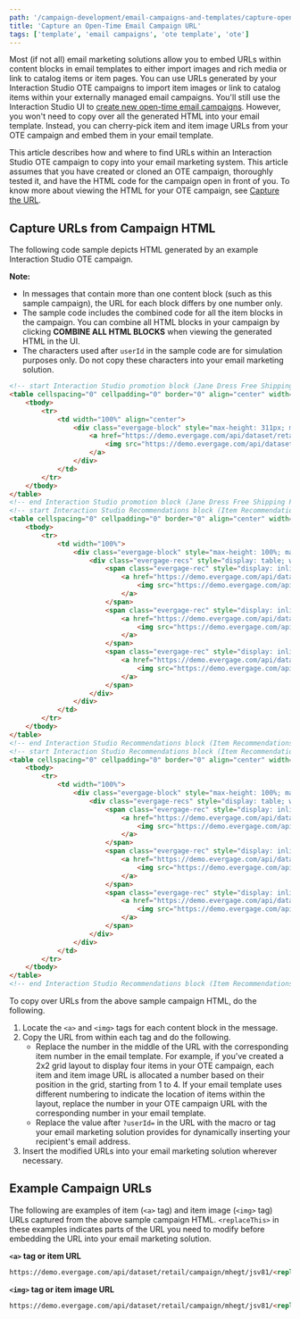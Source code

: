 ```yaml
---
path: '/campaign-development/email-campaigns-and-templates/capture-open-time-email-campaign-url'
title: 'Capture an Open-Time Email Campaign URL'
tags: ['template', 'email campaigns', 'ote template', 'ote']
---
```


Most (if not all) email marketing solutions allow you to embed URLs within content blocks in email templates to either import images and rich media or link to catalog items or item pages. You can use URLs generated by your Interaction Studio OTE campaigns to import item images or link to catalog items within your externally managed email campaigns. You'll still use the Interaction Studio UI to [create new open-time email campaigns](https://doc.evergage.com/display/EKB/Create+an+Open-Time+Email+Campaign). However, you won't need to copy over all the generated HTML into your email template. Instead, you can cherry-pick item and item image URLs from your OTE campaign and embed them in your email template.

This article describes how and where to find URLs within an Interaction Studio OTE campaign to copy into your email marketing system. This article assumes that you have created or cloned an OTE campaign, thoroughly tested it, and have the HTML code for the campaign open in front of you. To know more about viewing the HTML for your OTE campaign, see [Capture the URL](https://doc.evergage.com/display/EKB/Capture+an+Open-Time+Email+Campaign+URL#CaptureanOpen-TimeEmailCampaignURL-CapturetheURL).

## Capture URLs from Campaign HTML

The following code sample depicts HTML generated by an example Interaction Studio OTE campaign.

<div class = "alert-blue">

**Note:**
- In messages that contain more than one content block (such as this sample campaign), the URL for each block differs by one number only.
- The sample code includes the combined code for all the item blocks in the campaign. You can combine all HTML blocks in your campaign by clicking **COMBINE ALL HTML BLOCKS** when viewing the generated HTML in the UI.
- The characters used after `userId` in the sample code are for simulation purposes only. Do not copy these characters into your email marketing solution. 
</div>

```html
<!-- start Interaction Studio promotion block (Jane Dress Free Shipping Promo) -->
<table cellspacing="0" cellpadding="0" border="0" align="center" width="100%" style="table-layout: fixed;">
    <tbody>
        <tr>
            <td width="100%" align="center">
                <div class="evergage-block" style="max-height: 311px; max-width: 660px; position: relative; overflow: hidden;">
                    <a href="https://demo.evergage.com/api/dataset/retail/campaign/PTJqe/zIjE1/1/detail?userId=@@USER_ID@@">
                        <img src="https://demo.evergage.com/api/dataset/retail/campaign/PTJqe/zIjE1/1/summary.png?userId=@@USER_ID@@" style="max-width: 100%; border: 0;" border="0" alt="Get free shipping on Jane">
                    </a>
                </div>
            </td>
        </tr>
    </tbody>
</table>
<!-- end Interaction Studio promotion block (Jane Dress Free Shipping Promo) -->
<!-- start Interaction Studio Recommendations block (Item Recommendations Row 1) -->
<table cellspacing="0" cellpadding="0" border="0" align="center" width="100%" style="table-layout: fixed;">
    <tbody>
        <tr>
            <td width="100%">
                <div class="evergage-block" style="max-height: 100%; max-width: 100%; position: relative; overflow: hidden; text-align: center;">
                    <div class="evergage-recs" style="display: table; width: 100%; max-height: 100%;">
                        <span class="evergage-rec" style="display: inline-block;">
                            <a href="https://demo.evergage.com/api/dataset/retail/campaign/PTJqe/zIjE2/1/detail?userId=@@USER_ID@@">
                                <img src="https://demo.evergage.com/api/dataset/retail/campaign/PTJqe/zIjE2/1/summary.png?userId=@@USER_ID@@" style="max-width: 100%; border: 0;" border="0" alt="Item image">
                            </a>
                        </span>
                        <span class="evergage-rec" style="display: inline-block;">
                            <a href="https://demo.evergage.com/api/dataset/retail/campaign/PTJqe/zIjE2/2/detail?userId=@@USER_ID@@">
                                <img src="https://demo.evergage.com/api/dataset/retail/campaign/PTJqe/zIjE2/2/summary.png?userId=@@USER_ID@@" style="max-width: 100%; border: 0;" border="0" alt="Item image">
                            </a>
                        </span>
                        <span class="evergage-rec" style="display: inline-block;">
                            <a href="https://demo.evergage.com/api/dataset/retail/campaign/PTJqe/zIjE2/3/detail?userId=@@USER_ID@@">
                                <img src="https://demo.evergage.com/api/dataset/retail/campaign/PTJqe/zIjE2/3/summary.png?userId=@@USER_ID@@" style="max-width: 100%; border: 0;" border="0" alt="Item image">
                            </a>
                        </span>
                    </div>
                </div>
            </td>
        </tr>
    </tbody>
</table>
<!-- end Interaction Studio Recommendations block (Item Recommendations Row 1) -->
<!-- start Interaction Studio Recommendations block (Item Recommendations Row 2) -->
<table cellspacing="0" cellpadding="0" border="0" align="center" width="100%" style="table-layout: fixed;">
    <tbody>
        <tr>
            <td width="100%">
                <div class="evergage-block" style="max-height: 100%; max-width: 100%; position: relative; overflow: hidden; text-align: center;">
                    <div class="evergage-recs" style="display: table; width: 100%; max-height: 100%;">
                        <span class="evergage-rec" style="display: inline-block;">
                            <a href="https://demo.evergage.com/api/dataset/retail/campaign/PTJqe/zIjE3/1/detail?userId=@@USER_ID@@">
                                <img src="https://demo.evergage.com/api/dataset/retail/campaign/PTJqe/zIjE3/1/summary.png?userId=@@USER_ID@@" style="max-width: 100%; border: 0;" border="0" alt="">
                            </a>
                        </span>
                        <span class="evergage-rec" style="display: inline-block;">
                            <a href="https://demo.evergage.com/api/dataset/retail/campaign/PTJqe/zIjE3/2/detail?userId=@@USER_ID@@">
                                <img src="https://demo.evergage.com/api/dataset/retail/campaign/PTJqe/zIjE3/2/summary.png?userId=@@USER_ID@@" style="max-width: 100%; border: 0;" border="0" alt="">
                            </a>
                        </span>
                        <span class="evergage-rec" style="display: inline-block;">
                            <a href="https://demo.evergage.com/api/dataset/retail/campaign/PTJqe/zIjE3/3/detail?userId=@@USER_ID@@">
                                <img src="https://demo.evergage.com/api/dataset/retail/campaign/PTJqe/zIjE3/3/summary.png?userId=@@USER_ID@@" style="max-width: 100%; border: 0;" border="0" alt="">
                            </a>
                        </span>
                    </div>
                </div>
            </td>
        </tr>
    </tbody>
</table>
<!-- end Interaction Studio Recommendations block (Item Recommendations Row 2) -->
```

To copy over URLs from the above sample campaign HTML, do the following.
1. Locate the `<a>` and `<img>` tags for each content block in the message.
1. Copy the URL from within each tag and do the following.
    - Replace the number in the middle of the URL with the corresponding item number in the email template. For example, if you've created a 2x2 grid layout to display four items in your OTE campaign, each item and item image URL is allocated a number based on their position in the grid, starting from 1 to 4. If your email template uses different numbering to indicate the location of items within the layout, replace the number in your OTE campaign URL with the corresponding number in your email template.
    - Replace the value after `?userId=` in the URL with the macro or tag your email marketing solution provides for dynamically inserting your recipient's email address.
1. Insert the modified URLs into your email marketing solution wherever necessary.

## Example Campaign URLs

The following are examples of item (`<a>` tag) and item image (`<img>` tag) URLs captured from the above sample campaign HTML. `<replaceThis>` in these examples indicates parts of the URL you need to modify before embedding the URL into your email marketing solution.

**`<a>` tag or item URL**

```html
https://demo.evergage.com/api/dataset/retail/campaign/mhegt/jsv81/<replaceThis>/detail?userId=<replaceThis>
```

**`<img>` tag or item image URL**

```html
https://demo.evergage.com/api/dataset/retail/campaign/mhegt/jsv81/<replaceThis>/summary.png?userId=<replaceThis>
```
